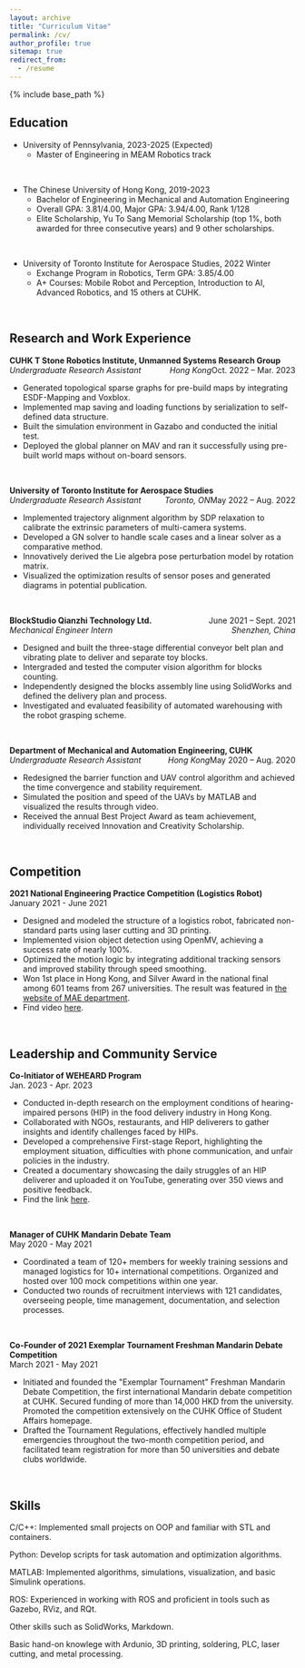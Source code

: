 ```yaml
---
layout: archive
title: "Curriculum Vitae"
permalink: /cv/
author_profile: true
sitemap: true
redirect_from:
  - /resume
---
```


{% include base_path %}


## Education

* University of Pennsylvania, 2023-2025 (Expected) 
  * Master of Engineering in MEAM Robotics track
<br />

* The Chinese University of Hong Kong, 2019-2023
  * Bachelor of Engineering in Mechanical and Automation Engineering
  * Overall GPA: 3.81/4.00, Major GPA: 3.94/4.00, Rank 1/128
  * Elite Scholarship, Yu To Sang Memorial Scholarship (top 1%, both awarded for three consecutive years) and 9 other scholarships.
<br />

* University of Toronto Institute for Aerospace Studies, 2022 Winter
  * Exchange Program in Robotics, Term GPA: 3.85/4.00 
  * A+ Courses: Mobile Robot and Perception, Introduction to AI, Advanced Robotics, and 15 others at CUHK. 

<br/>



## Research and Work Experience

**CUHK T Stone Robotics Institute, Unmanned Systems Research Group**
<span style="float:right;">Oct. 2022 – Mar. 2023</span>  
*Undergraduate Research Assistant*
<span style="float:right;">*Hong Kong*</span>  
* Generated topological sparse graphs for pre-build maps by integrating ESDF-Mapping and Voxblox.  
* Implemented map saving and loading functions by serialization to self-defined data structure.   
* Built the simulation environment in Gazabo and conducted the initial test.  
* Deployed the global planner on MAV and ran it successfully using pre-built world maps without on-board sensors. 

<br />

**University of Toronto Institute for Aerospace Studies**
<span style="float:right;">May 2022 – Aug. 2022</span>  
*Undergraduate Research Assistant*
<span style="float:right;">*Toronto, ON*</span>  
* Implemented trajectory alignment algorithm by SDP relaxation to calibrate the extrinsic parameters of multi-camera systems. 
* Developed a GN solver to handle scale cases and a linear solver as a comparative method. 
* Innovatively derived the Lie algebra pose perturbation model by rotation matrix.
* Visualized the optimization results of sensor poses and generated diagrams in potential publication.

<br />

**BlockStudio Qianzhi Technology Ltd.**
<span style="float:right;">June 2021 – Sept. 2021</span>  
*Mechanical Engineer Intern*
<span style="float:right;">*Shenzhen, China*</span>  
* Designed and built the three-stage differential conveyor belt plan and vibrating plate to deliver and separate toy blocks.
* Intergraded and tested the computer vision algorithm for blocks counting. 
* Independently designed the blocks assembly line using SolidWorks and defined the delivery plan and process. 
* Investigated and evaluated feasibility of automated warehousing with the robot grasping scheme.

<br />

**Department of Mechanical and Automation Engineering, CUHK**
<span style="float:right;">May 2020 – Aug. 2020</span>  
*Undergraduate Research Assistant*
<span style="float:right;">*Hong Kong*</span>  
* Redesigned the barrier function and UAV control algorithm and achieved the time convergence and stability requirement.
* Simulated the position and speed of the UAVs by MATLAB and visualized the results through video. 
* Received the annual Best Project Award as team achievement, individually received Innovation and Creativity Scholarship.  

<br />


## Competition

**2021 National Engineering Practice Competition (Logistics Robot)**  
January 2021 - June 2021  

* Designed and modeled the structure of a logistics robot, fabricated non-standard parts using laser cutting and 3D printing.
* Implemented vision object detection using OpenMV, achieving a success rate of nearly 100%.
* Optimized the motion logic by integrating additional tracking sensors and improved stability through speed smoothing. 
* Won 1st place in Hong Kong, and Silver Award in the national final among 601 teams from 267 universities. The result was featured in [the website of MAE department](https://www4.mae.cuhk.edu.hk/newsnawards/silver-award-in-the-national-finals-of-the-2021-china-university-students-engineering-practice-and-innovation-ability-competition/).
* Find video [here](https://youtu.be/IHseo0RF8Oc).

<br />


## Leadership and Community Service

**Co-Initiator of WEHEARD Program**  
Jan. 2023 - Apr. 2023
* Conducted in-depth research on the employment conditions of hearing-impaired persons (HIP) in the food delivery industry in Hong Kong.
* Collaborated with NGOs, restaurants, and HIP deliverers to gather insights and identify challenges faced by HIPs.
* Developed a comprehensive First-stage Report, highlighting the employment situation, difficulties with phone communication, and unfair policies in the industry.
* Created a documentary showcasing the daily struggles of an HIP deliverer and uploaded it on YouTube, generating over 350 views and positive feedback.
* Find the link [here](https://weheard.github.io/).

<br />

**Manager of CUHK Mandarin Debate Team**  
May 2020 - May 2021  
* Coordinated a team of 120+ members for weekly training sessions and managed logistics for 10+ international competitions. Organized and hosted over 100 mock competitions within one year.
* Conducted two rounds of recruitment interviews with 121 candidates, overseeing people, time management, documentation, and selection processes.

<br />

**Co-Founder of 2021 Exemplar Tournament Freshman Mandarin Debate Competition**  
March 2021 - May 2021  
* Initiated and founded the "Exemplar Tournament" Freshman Mandarin Debate Competition, the first international Mandarin debate competition at CUHK. Secured funding of more than 14,000 HKD from the university. Promoted the competition extensively on the CUHK Office of Student Affairs homepage.
* Drafted the Tournament Regulations, effectively handled multiple emergencies throughout the two-month competition period, and facilitated team registration for more than 50 universities and debate clubs worldwide.

<br />


## Skills

C/C++: Implemented small projects on OOP and familiar with STL and containers.

Python: Develop scripts for task automation and optimization algorithms.

MATLAB: Implemented algorithms, simulations, visualization, and basic Simulink operations.

ROS: Experienced in working with ROS and proficient in tools such as Gazebo, RViz, and RQt.

Other skills such as SolidWorks, Markdown. 

Basic hand-on knowlege with Ardunio, 3D printing, soldering, PLC, laser cutting, and metal processing.
